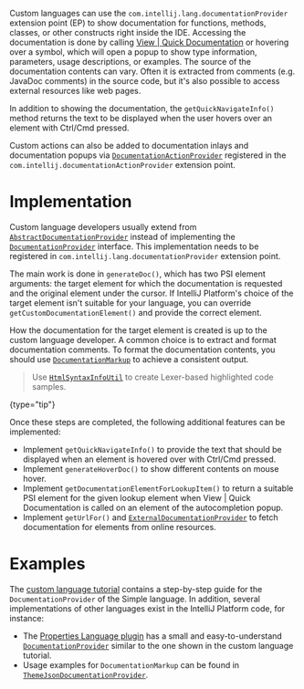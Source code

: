 [//]: # (title: Documentation)

<!-- Copyright 2000-2022 JetBrains s.r.o. and other contributors. Use of this source code is governed by the Apache 2.0 license that can be found in the LICENSE file. -->

Custom languages can use the `com.intellij.lang.documentationProvider` extension point (EP) to show documentation for functions,
methods, classes, or other constructs right inside the IDE.
Accessing the documentation is done by calling
<menupath>[View | Quick Documentation](https://www.jetbrains.com/help/idea/viewing-reference-information.html#inline-quick-documentation)</menupath>
or hovering over a symbol, which will open a popup to show type information, parameters, usage descriptions, or examples.
The source of the documentation contents can vary.
Often it is extracted from comments (e.g. JavaDoc comments) in the source code,
but it's also possible to access external resources like web pages.

In addition to showing the documentation, the `getQuickNavigateInfo()` method returns the text to be displayed
when the user hovers over an element with <shortcut>Ctrl</shortcut>/<shortcut>Cmd</shortcut> pressed.

Custom actions can also be added to documentation inlays and documentation popups via
[`DocumentationActionProvider`](%gh-ic%/platform/lang-impl/src/com/intellij/codeInsight/documentation/DocumentationActionProvider.java) registered in the
`com.intellij.documentationActionProvider` extension point.


# Implementation

Custom language developers usually extend from
[`AbstractDocumentationProvider`](%gh-ic%/platform/analysis-api/src/com/intellij/lang/documentation/AbstractDocumentationProvider.java)
instead of implementing the
[`DocumentationProvider`](%gh-ic%/platform/analysis-api/src/com/intellij/lang/documentation/DocumentationProvider.java) interface.
This implementation needs to be registered in `com.intellij.lang.documentationProvider` extension point.

The main work is done in `generateDoc()`, which has two PSI element arguments:
the target element for which the documentation is requested and the original element under the cursor.
If IntelliJ Platform's choice of the target element isn't suitable for your language, you can override `getCustomDocumentationElement()`
and provide the correct element.

How the documentation for the target element is created is up to the custom language developer.
A common choice is to extract and format documentation comments.
To format the documentation contents, you should use
[`DocumentationMarkup`](%gh-ic%/platform/analysis-api/src/com/intellij/lang/documentation/DocumentationMarkup.java)
to achieve a consistent output.

> Use [`HtmlSyntaxInfoUtil`](%gh-ic%/platform/lang-impl/src/com/intellij/openapi/editor/richcopy/HtmlSyntaxInfoUtil.java) to create Lexer-based highlighted code samples.
>
{type="tip"}

Once these steps are completed, the following additional features can be implemented:

* Implement `getQuickNavigateInfo()` to provide the text that should be displayed when an element is hovered over with <shortcut>Ctrl</shortcut>/<shortcut>Cmd</shortcut> pressed.
* Implement `generateHoverDoc()` to show different contents on mouse hover.
* Implement `getDocumentationElementForLookupItem()` to return a suitable PSI element for the given lookup element when
  <menupath>View | Quick Documentation</menupath> is called on an element of the autocompletion popup.
* Implement `getUrlFor()` and [`ExternalDocumentationProvider`](%gh-ic%/platform/analysis-api/src/com/intellij/lang/documentation/ExternalDocumentationProvider.java) to fetch documentation for elements from online resources.


# Examples

The [custom language tutorial](documentation_provider.md) contains a step-by-step guide for the `DocumentationProvider` of the Simple language.
In addition, several implementations of other languages exist in the IntelliJ Platform code, for instance:

* The [Properties Language plugin](%gh-ic%/plugins/properties) has a small and easy-to-understand [`DocumentationProvider`](%gh-ic%/plugins/properties/src/com/intellij/lang/properties/PropertiesDocumentationProvider.java) similar to the one shown in the custom language tutorial.
* Usage examples for `DocumentationMarkup` can be found in [`ThemeJsonDocumentationProvider`](%gh-ic%/plugins/devkit/intellij.devkit.themes/src/ThemeJsonDocumentationProvider.java).
